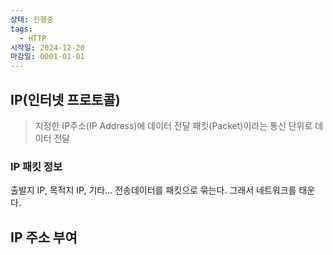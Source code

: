 ```yaml
---
상태: 진행중
tags:
  - HTTP
시작일: 2024-12-20
마감일: 0001-01-01
---
```

## IP(인터넷 프로토콜)
>지정한 IP주소(IP Address)에 데이터 전달
>패킷(Packet)이라는 통신 단위로 데이터 전달

### IP 패킷 정보
출발지 IP, 목적지 IP, 기타...
전송데이터를 패킷으로 묶는다. 그래서 네트워크를 태운다.


## IP 주소 부여
